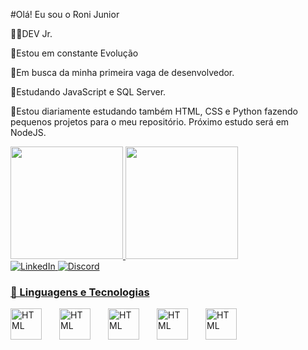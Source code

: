 #Olá! Eu sou o Roni Junior

👨‍💻DEV Jr.

🚀Estou em constante Evolução

🔭Em busca da minha primeira vaga de desenvolvedor.

🌱Estudando JavaScript e SQL Server.

🌱Estou diariamente estudando também HTML, CSS e Python fazendo pequenos projetos para o meu repositório.
   Próximo estudo será em NodeJS.
  

<div>
  <a href="https://github.com/RoniJunior">
  <img height="180em" src="https://github-readme-stats.vercel.app/api?username=RoniJunior&show_icons=true&theme=dark&include_all_commits=true&count_private=true%22"/>
  <img height="180em" src="https://github-readme-stats.vercel.app/api/top-langs/?username=RoniJunior&layout=compact&langs_count=7&theme=dark"/>
<br>
 <a href="https://www.linkedin.com/in/roni-xavier-junior-31956522b">   
        <img 
            alt="LinkedIn" 
            title="Se conectar pelo Linkedin" 
            src="https://img.shields.io/badge/LinkedIn-0077B5?style=for-the-badge&logo=linkedin&logoColor=white"
        /> 
      <a href="https://discord.com/channels/@me">
        <img 
            alt="Discord" 
            title="Vamos converssar no Discord" 
            src="https://img.shields.io/badge/Discord-7289DA?style=for-the-badge&logo=discord&logoColor=white"
        />
  </div>

### 🤖 Linguagens e Tecnologias

<img 
    align="left" 
    alt="HTML"
    title="HTML" 
    width="50px" 
    style="padding-right: 25px;" 
    src="https://cdn.jsdelivr.net/gh/devicons/devicon/icons/html5/html5-original.svg"
   />
   <img 
    align="left" 
    alt="HTML"
    title="HTML" 
    width="50px" 
    style="padding-right: 25px;" 
    src="https://cdn.jsdelivr.net/gh/devicons/devicon@latest/icons/css3/css3-original.svg"
   />
   <img 
    align="left" 
    alt="HTML"
    title="HTML" 
    width="50px" 
    style="padding-right: 25px;" 
    src="https://cdn.jsdelivr.net/gh/devicons/devicon@latest/icons/javascript/javascript-original.svg"
   />
    <img 
    align="left" 
    alt="HTML"
    title="HTML" 
    width="50px" 
    style="padding-right: 25px;" 
    src="https://cdn.jsdelivr.net/gh/devicons/devicon@latest/icons/nodejs/nodejs-original-wordmark.svg"
   />
   <img 
    align="left" 
    alt="HTML"
    title="HTML" 
    width="50px" 
    style="padding-right: 25px;" 
    src="https://cdn.jsdelivr.net/gh/devicons/devicon@latest/icons/python/python-original.svg"
   />

   
